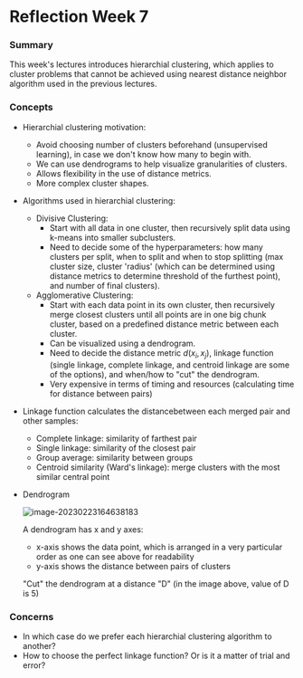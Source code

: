 # Reflection Week 7

### Summary 

This week's lectures introduces hierarchial clustering, which applies to cluster problems that cannot be achieved using nearest distance neighbor algorithm used in the previous lectures.

### Concepts

* Hierarchial clustering motivation:

  * Avoid choosing number of clusters beforehand (unsupervised learning), in case we don't know how many to begin with.
  * We can use dendrograms to help visualize granularities of clusters.
  * Allows flexibility in the use of distance metrics.
  * More complex cluster shapes.

* Algorithms used in hierarchial clustering:

  * Divisive Clustering:
    * Start with all data in one cluster, then recursively split data using k-means into smaller subclusters.
    * Need to decide some of the hyperparameters: how many clusters per split, when to split and when to stop splitting (max cluster size, cluster 'radius' (which can be determined using distance metrics to determine threshold of the furthest point), and number of final clusters).
  * Agglomerative Clustering:
    * Start with each data point in its own cluster, then recursively merge closest clusters until all points are in one big chunk cluster, based on a predefined distance metric between each cluster.
    * Can be visualized using a dendrogram.
    * Need to decide the distance metric $d(x_i, x_j)$, linkage function (single linkage, complete linkage, and centroid linkage are some of the options), and when/how to "cut" the dendrogram.
    * Very expensive in terms of timing and resources (calculating time for distance between pairs)

* Linkage function calculates the distancebetween each merged pair and other samples:

  * Complete linkage: similarity of farthest pair
  * Single linkage: similarity of the closest pair
  * Group average: similarity between groups
  * Centroid similarity (Ward's linkage): merge clusters with the most similar central point

* Dendrogram

  ![image-20230223164638183](C:\Users\User\AppData\Roaming\Typora\typora-user-images\image-20230223164638183.png)

  A dendrogram has x and y axes:

  * x-axis shows the data point, which is arranged in a very particular order as one can see above for readability
  * y-axis shows the distance between pairs of clusters

  "Cut" the dendrogram at a distance "D" (in the image above, value of D is 5)

### Concerns

* In which case do we prefer each hierarchial clustering algorithm to another?
* How to choose the perfect linkage function? Or is it a matter of trial and error?